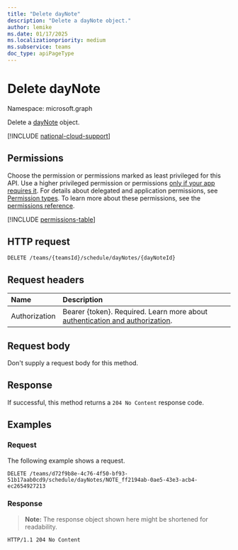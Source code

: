 ```yaml
---
title: "Delete dayNote"
description: "Delete a dayNote object."
author: lemike
ms.date: 01/17/2025
ms.localizationpriority: medium
ms.subservice: teams
doc_type: apiPageType
---
```


# Delete dayNote

Namespace: microsoft.graph

Delete a [dayNote](../resources/daynote.md) object.

[!INCLUDE [national-cloud-support](../../includes/global-only.md)]

## Permissions

Choose the permission or permissions marked as least privileged for this API. Use a higher privileged permission or permissions [only if your app requires it](/graph/permissions-overview#best-practices-for-using-microsoft-graph-permissions). For details about delegated and application permissions, see [Permission types](/graph/permissions-overview#permission-types). To learn more about these permissions, see the [permissions reference](/graph/permissions-reference).

<!-- {
  "blockType": "permissions",
  "name": "schedule-delete-daynotes-permissions"
}
-->
[!INCLUDE [permissions-table](../includes/permissions/daynote-delete-permissions.md)]

## HTTP request

<!-- {
  "blockType": "ignored"
}
-->
``` http
DELETE /teams/{teamsId}/schedule/dayNotes/{dayNoteId}
```

## Request headers

|Name|Description|
|:---|:---|
|Authorization|Bearer {token}. Required. Learn more about [authentication and authorization](/graph/auth/auth-concepts).|

## Request body

Don't supply a request body for this method.

## Response

If successful, this method returns a `204 No Content` response code.

## Examples

### Request
The following example shows a request.
<!-- {
  "blockType": "request",
  "name": "delete_daynote"
}
-->
``` http
DELETE /teams/d72f9b8e-4c76-4f50-bf93-51b17aab0cd9/schedule/dayNotes/NOTE_ff2194ab-0ae5-43e3-acb4-ec2654927213
```

### Response
>**Note:** The response object shown here might be shortened for readability.
<!-- {
  "blockType": "response",
  "truncated": true
}
-->
``` http
HTTP/1.1 204 No Content
```


